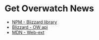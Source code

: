 # Get Overwatch News
- [NPM - Blizzard library](https://github.com/benweier/blizzard.js)
- [Blizzard - OW api](https://us.battle.net/forums/en/bnet/topic/20758195627#post-1)
- [MDN - Web-ext](https://developer.mozilla.org/en-US/Add-ons/WebExtensions/Getting_started_with_web-ext)
